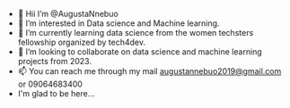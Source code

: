 - 👋 Hii I’m @AugustaNnebuo
- 👀 I’m interested in Data science and Machine learning.
- 🌱 I’m currently learning data science from the women techsters fellowship organized by tech4dev.
- 💞️ I’m looking to collaborate on data science and machine learning projects from 2023.
- 📫 You can reach me through my mail augustannebuo2019@gmail.com  or 09064683400
- I'm glad to be here...

<!---
AugustNnebuo/AugustNnebuo is a ✨ special ✨ repository because its `README.md` (this file) appears on your GitHub profile.
You can click the Preview link to take a look at your changes.
--->
